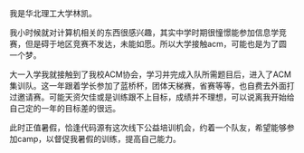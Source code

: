 我是华北理工大学林凯。

我小时候就对计算机相关的东西很感兴趣，其实中学时期很憧憬能参加信息学竞赛，但是碍于地区竞赛不发达，未能如愿。所以大学接触acm，可能也是为了圆一个梦。

大一入学我就接触到了我校ACM协会，学习并完成入队所需题目后，进入了ACM集训队。这一年跟着学长参加了蓝桥杯，团体天梯赛，省赛等等，也自费去外面打过邀请赛。可能天资欠佳或是训练跟不上目标，成绩并不理想，可以说离我开始给自己定的一年的目标差的很远。

此时正值暑假，恰逢代码源有这次线下公益培训机会，约着一个队友，希望能够参加camp，以督促我暑假的训练，提高自己能力。